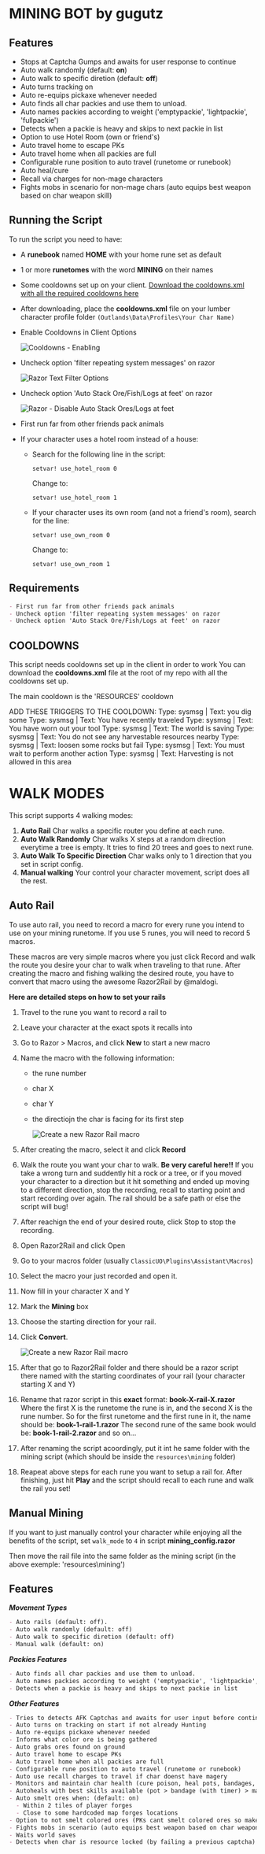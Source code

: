 # MINING BOT by gugutz

## Features

- Stops at Captcha Gumps and awaits for user response to continue
- Auto walk randomly (default: **on**)
- Auto walk to specific diretion (default: **off**)
- Auto turns tracking on
- Auto re-equips pickaxe whenever needed
- Auto finds all char packies and use them to unload.
- Auto names packies according to weight ('emptypackie', 'lightpackie', 'fullpackie')
- Detects when a packie is heavy and skips to next packie in list
- Option to use Hotel Room (own or friend's)
- Auto travel home to escape PKs
- Auto travel home when all packies are full
- Configurable rune position to auto travel (runetome or runebook)
- Auto heal/cure
- Recall via charges for non-mage characters
- Fights mobs in scenario for non-mage chars (auto equips best weapon based on char weapon skill)

## Running the Script

To run the script you need to have:

- A **runebook** named **HOME** with your home rune set as default
- 1 or more **runetomes** with the word **MINING** on their names
- Some cooldowns set up on your client. [Download the cooldowns.xml with all the required cooldowns here](../../cooldowns.xml)
- After downloading, place the **cooldowns.xml** file on your lumber character profile folder `(Outlands\Data\Profiles\Your Char Name)`
- Enable Cooldowns in Client Options

  ![Cooldowns - Enabling](./img/cooldowns-enable.png)

- Uncheck option 'filter repeating system messages' on razor

  ![Razor Text Filter Options](./img/razor-txt-filters.png)

- Uncheck option 'Auto Stack Ore/Fish/Logs at feet' on razor

  ![Razor - Disable Auto Stack Ores/Logs at feet](./img/razor-disable-autostack.png)

- First run far from other friends pack animals
- If your character uses a hotel room instead of a house:
  - Search for the following line in the script:
    ```
    setvar! use_hotel_room 0
    ```
    Change to:
    ```
    setvar! use_hotel_room 1
    ```
  - If your character uses its own room (and not a friend's room), search for the line:
    ```
    setvar! use_own_room 0
    ```
    Change to:
    ```
    setvar! use_own_room 1
    ```

## Requirements

```md
- First run far from other friends pack animals
- Uncheck option 'filter repeating system messages' on razor
- Uncheck option 'Auto Stack Ore/Fish/Logs at feet' on razor
```

## COOLDOWNS

This script needs cooldowns set up in the client in order to work
You can download the **cooldowns.xml** file at the root of my repo with all the cooldowns set up.

The main cooldown is the 'RESOURCES' cooldown

ADD THESE TRIGGERS TO THE COOLDOWN:
Type: sysmsg | Text: you dig some
Type: sysmsg | Text: You have recently traveled
Type: sysmsg | Text: You have worn out your tool
Type: sysmsg | Text: The world is saving
Type: sysmsg | Text: You do not see any harvestable resources nearby
Type: sysmsg | Text: loosen some rocks but fail
Type: sysmsg | Text: You must wait to perform another action
Type: sysmsg | Text: Harvesting is not allowed in this area

# WALK MODES

This script supports 4 walking modes:

1.  **Auto Rail**
    Char walks a specific router you define at each rune.
2.  **Auto Walk Randomly**
    Char walks X steps at a random direction everytime a tree is empty. It tries to find 20 trees and goes to next rune.
3.  **Auto Walk To Specific Direction**
    Char walks only to 1 direction that you set in script config.
4.  **Manual walking**
    Your control your character movement, script does all the rest.

## Auto Rail

To use auto rail, you need to record a macro for every rune you intend to use on your mining runetome. If you use 5 runes, you will need to record 5 macros.

These macros are very simple macros where you just click Record and walk the route you desire your char to walk when traveling to that rune. After creating the macro and fishing walking the desired route, you have to convert that macro using the awesome Razor2Rail by @maldogi.

**Here are detailed steps on how to set your rails**

1. Travel to the rune you want to record a rail to
2. Leave your character at the exact spots it recalls into
3. Go to Razor > Macros, and click **New** to start a new macro
4. Name the macro with the following information:

   - the rune number
   - char X
   - char Y
   - the directiojn the char is facing for its first step

     ![Create a new Razor Rail macro](./img/creating-new-macro.png)

5. After creating the macro, select it and click **Record**
6. Walk the route you want your char to walk. **Be very careful here!!** If you take a wrong turn and suddently hit a rock or a tree, or if you moved your character to a direction but it hit something and ended up moving to a different direction, stop the recording, recall to starting point and start recording over again. The rail should be a safe path or else the script will bug!
7. After reachign the end of your desired route, click Stop to stop the recording.
8. Open Razor2Rail and click Open
9. Go to your macros folder (usually `ClassicUO\Plugins\Assistant\Macros`)
10. Select the macro your just recorded and open it.
11. Now fill in your character X and Y
12. Mark the **Mining** box
13. Choose the starting direction for your rail.
14. Click **Convert**.

    ![Create a new Razor Rail macro](./img/converting-macro-to-rail.gif)

15. After that go to Razor2Rail folder and there should be a razor script there named with the starting coordinates of your rail (your character starting X and Y)
16. Rename that razor script in this **exact** format:
    **book-X-rail-X.razor**
    Where the first X is the runetome the rune is in, and the second X is the rune number.
    So for the first runetome and the first rune in it, the name should be:
    **book-1-rail-1.razor**
    The second rune of the same book would be:
    **book-1-rail-2.razor**
    and so on...
17. After renaming the script acoordingly, put it int he same folder with the mining script (which should be inside the `resources\mining` folder)
18. Reapeat above steps for each rune you want to setup a rail for. After finishing, just hit **Play** and the script should recall to each rune and walk the rail you set!

## Manual Mining

If you want to just manually control your character while enjoying all the benefits of the script, set `walk_mode` to `4` in script **mining_config.razor**

Then move the rail file into the same folder as the mining script (in the above exemple: 'resources\mining')

## Features

**_Movement Types_**

```md
- Auto rails (default: off).
- Auto walk randomly (default: off)
- Auto walk to specific diretion (default: off)
- Manual walk (default: on)
```

**_Packies Features_**

```md
- Auto finds all char packies and use them to unload.
- Auto names packies according to weight ('emptypackie', 'lightpackie', 'fullpackie')
- Detects when a packie is heavy and skips to next packie in list
```

**_Other Features_**

```md
- Tries to detects AFK Captchas and awaits for user input before continuing
- Auto turns on tracking on start if not already Hunting
- Auto re-equips pickaxe whenever needed
- Informs what color ore is being gathered
- Auto grabs ores found on ground
- Auto travel home to escape PKs
- Auto travel home when all packies are full
- Configurable rune position to auto travel (runetome or runebook)
- Auto use recall charges to travel if char doenst have magery
- Monitors and maintain char health (cure poison, heal pots, bandages, mage heals...)
- Autoheals with best skills available (pot > bandage (with timer) > mageheals)
- Auto smelt ores when: (default: on)
  - Within 2 tiles of player forges
  - Close to some hardcoded map forges locations
- Option to not smelt colored ores (PKs cant smelt colored ores so makes it hard for them to take em)
- Fights mobs in scenario (auto equips best weapon based on char weapon skill)
- Waits world saves
- Detects when char is resource locked (by failing a previous captcha) and stops script
```
